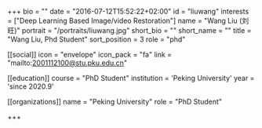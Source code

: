 +++
bio = ""
date = "2016-07-12T15:52:22+02:00"
id = "liuwang"
interests = ["Deep Learning Based Image/video Restoration"]
name = "Wang Liu (刘旺)"
portrait = "/portraits/liuwang.jpg"
short_bio = ""
short_name = ""
title = "Wang Liu, Phd Student"
sort_position = 3
role = "phd"

[[social]]
    icon = "envelope"
    icon_pack = "fa"
    link = "mailto:2001112100@stu.pku.edu.cn"

[[education]]
    course = "PhD Student"
    institution = 'Peking University'
    year = 'since 2020.9'

[[organizations]]
    name = "Peking University"
    role = "PhD Student"

+++



